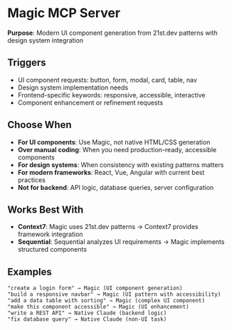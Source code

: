 # Magic MCP Server

**Purpose**: Modern UI component generation from 21st.dev patterns with design system integration

## Triggers

- UI component requests: button, form, modal, card, table, nav
- Design system implementation needs
- Frontend-specific keywords: responsive, accessible, interactive
- Component enhancement or refinement requests

## Choose When

- **For UI components**: Use Magic, not native HTML/CSS generation
- **Over manual coding**: When you need production-ready, accessible components
- **For design systems**: When consistency with existing patterns matters
- **For modern frameworks**: React, Vue, Angular with current best practices
- **Not for backend**: API logic, database queries, server configuration

## Works Best With

- **Context7**: Magic uses 21st.dev patterns → Context7 provides framework integration
- **Sequential**: Sequential analyzes UI requirements → Magic implements structured components

## Examples

```
"create a login form" → Magic (UI component generation)
"build a responsive navbar" → Magic (UI pattern with accessibility)
"add a data table with sorting" → Magic (complex UI component)
"make this component accessible" → Magic (UI enhancement)
"write a REST API" → Native Claude (backend logic)
"fix database query" → Native Claude (non-UI task)
```
